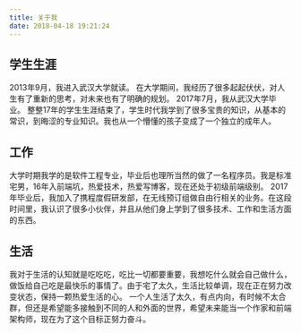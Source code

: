 ```yaml
---
title: 关于我
date: 2018-04-18 19:21:24
---
```

## 学生生涯 ##
2013年9月，我进入武汉大学就读。
在大学期间，我经历了很多起起伏伏，对人生有了重新的思考，对未来也有了明确的规划。
2017年7月，我从武汉大学毕业。
整整17年的学生生涯结束了，学生时代我学到了很多宝贵的知识，从基本的常识，到晦涩的专业知识。我也从一个懵懂的孩子变成了一个独立的成年人。
## 工作 ##
大学时期我学的是软件工程专业，毕业后也理所当然的做了一名程序员。我是标准宅男，16年入前端坑，热爱技术，热爱写博客，现在还处于初级前端级别。
2017年毕业后，我加入了携程度假研发部，在无线预订组做自由行相关的业务。在这段时间里，我认识了很多小伙伴，并且从他们身上学到了很多技术、工作和生活方面的东西。
## 生活 ##
我对于生活的认知就是吃吃吃，吃比一切都要重要，我想吃什么就会自己做什么，做饭给自己吃是最快乐的事情了。由于宅了太久，生活比较单调，现在正在努力改变状态，保持一颗热爱生活的心。
一个人生活了太久，有点内向，有时候不太合群，但还是希望能多接触到不同的人和外面的世界，希望未来能当一个作家和前端架构师，现在为了这个目标正努力奋斗。

